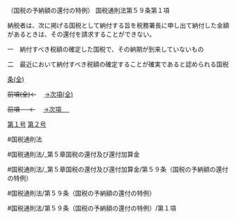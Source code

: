 （国税の予納額の還付の特例）
国税通則法第５９条第１項

納税者は、次に掲げる国税として納付する旨を税務署長に申し出て納付した金額があるときは、その還付を請求することができない。

一　納付すべき税額の確定した国税で、その納期が到来していないもの

二　最近において納付すべき税額の確定することが確実であると認められる国税

[条(全)](国税通則法＿＿＿＿＿第５９条_.md)

~~前項(全)←~~　  [→次項(全)](国税通則法＿＿＿＿＿第５９条第２項_.md)

~~前項 　 ←~~　  [→次項 　 ](国税通則法＿＿＿＿＿第５９条第２項.md)

[第１号](国税通則法＿＿＿＿＿第５９条第１項第１号.md)  [第２号](国税通則法＿＿＿＿＿第５９条第１項第２号.md)  

#国税通則法

#国税通則法/_第５章国税の還付及び還付加算金

#国税通則法/_第５章国税の還付及び還付加算金/第５９条（国税の予納額の還付の特例）

#国税通則法/第５９条（国税の予納額の還付の特例）

#国税通則法/第５９条（国税の予納額の還付の特例）/第１項

